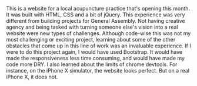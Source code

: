   This is a website for a local acupuncture practice that's opening this month. It was built with HTML, CSS and a bit of jQuery. 
  This experience was very different from building projects for General Assembly. Not having creative agency and being tasked with turning someone else's vision into a real website were new types of challenges. Although code-wise this was not my most challenging or exciting project, learning about some of the other obstacles that come up in this line of work was an invaluable experience. 
  If I were to do this project again, I would have used Bootstrap. It would have made the responsiveness less time consuming, and would have made my code more DRY. I also learned about the limits of chrome devtools. For instance, on the iPhone X simulator, the website looks perfect. But on a real iPhone X, it does not. 
